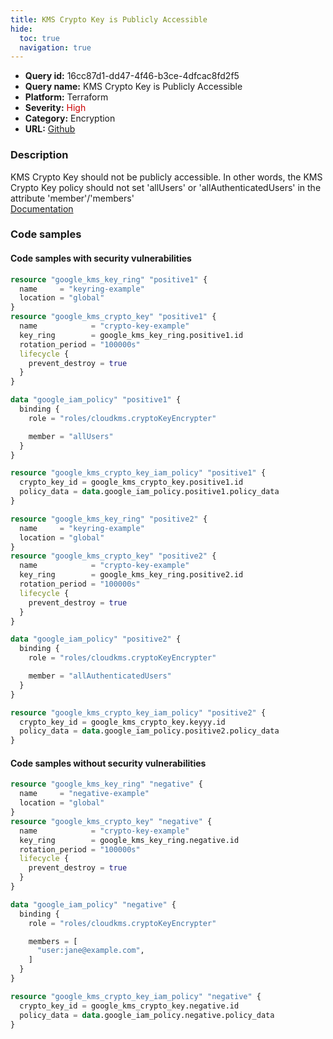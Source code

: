 ```yaml
---
title: KMS Crypto Key is Publicly Accessible
hide:
  toc: true
  navigation: true
---
```


<style>
  .highlight .hll {
    background-color: #ff171742;
  }
  .md-content {
    max-width: 1100px;
    margin: 0 auto;
  }
</style>

-   **Query id:** 16cc87d1-dd47-4f46-b3ce-4dfcac8fd2f5
-   **Query name:** KMS Crypto Key is Publicly Accessible
-   **Platform:** Terraform
-   **Severity:** <span style="color:#C00">High</span>
-   **Category:** Encryption
-   **URL:** [Github](https://github.com/Checkmarx/kics/tree/master/assets/queries/terraform/gcp/kms_crypto_key_publicly_accessible)

### Description
KMS Crypto Key should not be publicly accessible. In other words, the KMS Crypto Key policy should not set 'allUsers' or 'allAuthenticatedUsers' in the attribute 'member'/'members'<br>
[Documentation](https://registry.terraform.io/providers/hashicorp/google/latest/docs/resources/google_kms_crypto_key_iam#google_kms_crypto_key_iam_policy)

### Code samples
#### Code samples with security vulnerabilities
```tf title="Postitive test num. 1 - tf file" hl_lines="24"
resource "google_kms_key_ring" "positive1" {
  name     = "keyring-example"
  location = "global"
}
resource "google_kms_crypto_key" "positive1" {
  name            = "crypto-key-example"
  key_ring        = google_kms_key_ring.positive1.id
  rotation_period = "100000s"
  lifecycle {
    prevent_destroy = true
  }
}

data "google_iam_policy" "positive1" {
  binding {
    role = "roles/cloudkms.cryptoKeyEncrypter"

    member = "allUsers"
  }
}

resource "google_kms_crypto_key_iam_policy" "positive1" {
  crypto_key_id = google_kms_crypto_key.positive1.id
  policy_data = data.google_iam_policy.positive1.policy_data
}

```
```tf title="Postitive test num. 2 - tf file" hl_lines="24"
resource "google_kms_key_ring" "positive2" {
  name     = "keyring-example"
  location = "global"
}
resource "google_kms_crypto_key" "positive2" {
  name            = "crypto-key-example"
  key_ring        = google_kms_key_ring.positive2.id
  rotation_period = "100000s"
  lifecycle {
    prevent_destroy = true
  }
}

data "google_iam_policy" "positive2" {
  binding {
    role = "roles/cloudkms.cryptoKeyEncrypter"

    member = "allAuthenticatedUsers"
  }
}

resource "google_kms_crypto_key_iam_policy" "positive2" {
  crypto_key_id = google_kms_crypto_key.keyyy.id
  policy_data = data.google_iam_policy.positive2.policy_data
}

```


#### Code samples without security vulnerabilities
```tf title="Negative test num. 1 - tf file"
resource "google_kms_key_ring" "negative" {
  name     = "negative-example"
  location = "global"
}
resource "google_kms_crypto_key" "negative" {
  name            = "crypto-key-example"
  key_ring        = google_kms_key_ring.negative.id
  rotation_period = "100000s"
  lifecycle {
    prevent_destroy = true
  }
}

data "google_iam_policy" "negative" {
  binding {
    role = "roles/cloudkms.cryptoKeyEncrypter"

    members = [
      "user:jane@example.com",
    ]
  }
}

resource "google_kms_crypto_key_iam_policy" "negative" {
  crypto_key_id = google_kms_crypto_key.negative.id
  policy_data = data.google_iam_policy.negative.policy_data
}

```
